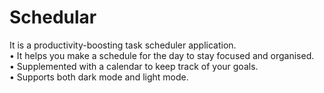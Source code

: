 # Schedular

It is a productivity-boosting task scheduler application.</br>
• It helps you make a schedule for the day to stay focused and organised. </br>
• Supplemented with a calendar to keep track of your goals. </br>
• Supports both dark mode and light mode. </br>
